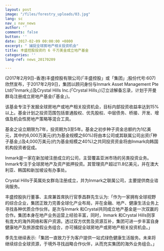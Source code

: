 ```yaml
---
layout: post
image: "/files/forestry_uploads/03.jpg"
lang: sc
nav_: nav_news
author: ''
comments: false
button: ''
date: 2017-02-09 00:00:00 +0800
excerpt: " 捕捉全球房地产相关投资机会"
title: 丰盛控股投资约 6 千万美金成立地产基金
categories: ''
lang-ref: news_20170209

---
```

(2017年2月9日-香港)丰盛控股有限公司(「丰盛控股」或「集团」;股份代号:607)欣然宣布，于2017年2月9日，集团以顾问身份与Inmark Asset Management Pte Ltd(「Inmark」)及Crystal Hills Inc.(「Crystal Hills」)订立谅解备忘录，计划于开曼群岛注册成立房地产基金(「基金」)。

该基金专注于发掘全球房地产或地产相关投资机会，目标内部投资收益率达到15%以上。基金计划之投资范围包括普通股权、优先股权、中层债务、桥接、开发、增值及机会性房地产策略等混合工具。

基金之设立期限为7年，投资期为3至5年。基金之初步种子资金总额约为1亿美元，其中约6,000万美元(约为基金规模之60%)将由本公司或其联属公司出资(「种子基金」)及4,000万美元(约为基金规模之40%)之共同投资资金将由Inmark向韩国机构投资者促成。

Inmark是一家在新加坡注册成立的公司，主营覆盖亚洲市场的另类投资业务。Inmark专注于全球房地产及资产抵押投资。其管理资产超过11.8亿美元，并在澳大利亚、韩国和新加坡设有办事处。

Crystal Hills于英属处女群岛注册成立，并为Inmark之联属公司，主要提供商业谘询服务。

丰盛控股执行董事、主席兼首席执行官季昌群先生认为:「作为一家拥有全球视野的综合企业，集团正致力完善全球化产业布局，并在金融、地产、健康生活业务上寻找各种优质合作伙伴。是次与Inmark 和Crystal共同成立地产基金是一次双赢的合作。集团本身在地产业务运营上经验丰富，同时，Inmark 和Crystal Hills则享有庞大的海外网络和客户资源。透过双方优势及资源互补，集团可进一步丰富自身健康地产及旅游度假业务组合，亦可捕捉全球房地产或房地产相关投资机会。」

季先生继续表示:「集团一直致力于为客户提供一站式绿色健康生活服务。未来将继续综合全球资源，于境外寻找战略合作伙伴，从而充实集团的海外业务组合。」
